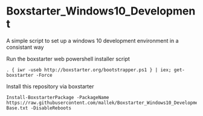 # Boxstarter_Windows10_Development
A simple script to set up a windows 10 development environment in a consistant way

Run the boxstarter web powershell installer script

```
. { iwr -useb http://boxstarter.org/bootstrapper.ps1 } | iex; get-boxstarter -Force
```

Install this repository via boxstarter

```
Install-BoxstarterPackage -PackageName https://raw.githubusercontent.com/mallek/Boxstarter_Windows10_Development/master/Boxstarter-Base.txt -DisableReboots
```
